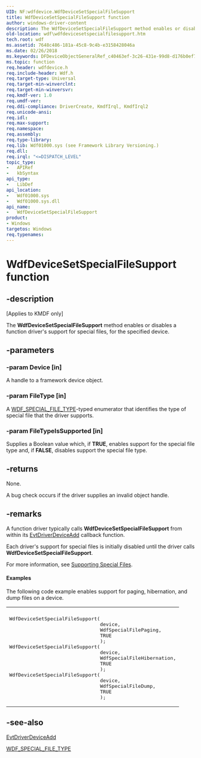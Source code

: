 ```yaml
---
UID: NF:wdfdevice.WdfDeviceSetSpecialFileSupport
title: WdfDeviceSetSpecialFileSupport function
author: windows-driver-content
description: The WdfDeviceSetSpecialFileSupport method enables or disables a function driver's support for special files, for the specified device.
old-location: wdf\wdfdevicesetspecialfilesupport.htm
tech.root: wdf
ms.assetid: 7648c486-181a-45c8-9c4b-e3158428046a
ms.date: 02/26/2018
ms.keywords: DFDeviceObjectGeneralRef_c40463ef-3c26-431e-99d8-d176b0ef7ebf.xml, WdfDeviceSetSpecialFileSupport, WdfDeviceSetSpecialFileSupport method, kmdf.wdfdevicesetspecialfilesupport, wdf.wdfdevicesetspecialfilesupport, wdfdevice/WdfDeviceSetSpecialFileSupport
ms.topic: function
req.header: wdfdevice.h
req.include-header: Wdf.h
req.target-type: Universal
req.target-min-winverclnt: 
req.target-min-winversvr: 
req.kmdf-ver: 1.0
req.umdf-ver: 
req.ddi-compliance: DriverCreate, KmdfIrql, KmdfIrql2
req.unicode-ansi: 
req.idl: 
req.max-support: 
req.namespace: 
req.assembly: 
req.type-library: 
req.lib: Wdf01000.sys (see Framework Library Versioning.)
req.dll: 
req.irql: "<=DISPATCH_LEVEL"
topic_type:
-	APIRef
-	kbSyntax
api_type:
-	LibDef
api_location:
-	Wdf01000.sys
-	Wdf01000.sys.dll
api_name:
-	WdfDeviceSetSpecialFileSupport
product:
- Windows
targetos: Windows
req.typenames: 
---
```


# WdfDeviceSetSpecialFileSupport function


## -description


<p class="CCE_Message">[Applies to KMDF only]</p>

The <b>WdfDeviceSetSpecialFileSupport</b> method enables or disables a function driver's support for special files, for the specified device.


## -parameters




### -param Device [in]

A handle to a framework device object.


### -param FileType [in]

A <a href="https://msdn.microsoft.com/library/windows/hardware/ff552509">WDF_SPECIAL_FILE_TYPE</a>-typed enumerator that identifies the type of special file that the driver supports.


### -param FileTypeIsSupported [in]

Supplies a Boolean value which, if <b>TRUE</b>, enables support for the special file type and, if <b>FALSE</b>, disables support the special file type.


## -returns



None.

A bug check occurs if the driver supplies an invalid object handle.




## -remarks



A function driver typically calls <b>WdfDeviceSetSpecialFileSupport</b> from within its <a href="https://msdn.microsoft.com/b20db029-ee2c-4fb1-bd69-ccd2e37fdc9a">EvtDriverDeviceAdd</a> callback function.

Each driver's support for special files is initially disabled until the driver calls <b>WdfDeviceSetSpecialFileSupport</b>.

For more information, see <a href="https://msdn.microsoft.com/350e715f-be36-4999-99a2-6175d9763b3f">Supporting Special Files</a>.


#### Examples

The following code example enables support for paging, hibernation, and dump files on a device.

<div class="code"><span codelanguage=""><table>
<tr>
<th></th>
</tr>
<tr>
<td>
<pre>WdfDeviceSetSpecialFileSupport(
                               device,
                               WdfSpecialFilePaging,
                               TRUE
                               );
WdfDeviceSetSpecialFileSupport(
                               device,
                               WdfSpecialFileHibernation,
                               TRUE
                               );
WdfDeviceSetSpecialFileSupport(
                               device,
                               WdfSpecialFileDump,
                               TRUE
                               );</pre>
</td>
</tr>
</table></span></div>



## -see-also




<a href="https://msdn.microsoft.com/b20db029-ee2c-4fb1-bd69-ccd2e37fdc9a">EvtDriverDeviceAdd</a>



<a href="https://msdn.microsoft.com/library/windows/hardware/ff552509">WDF_SPECIAL_FILE_TYPE</a>
 

 

